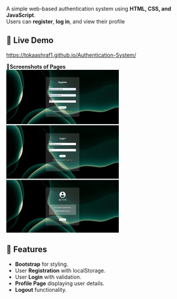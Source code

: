 A simple web-based authentication system using **HTML, CSS, and JavaScript**.  
Users can **register**, **log in**, and view their profile
## 🚀 Live Demo
https://tokaashraf1.github.io/Authentication-System/

🚀**Screenshots of Pages**
</br>
<img src="img/register.jpg" alt="Register Page" width="300" />
<img src="img/login.jpg" alt="Register Page" width="300" />
<img src="img/profile.jpg" alt="Register Page" width="300" />

## 🚀 Features
- **Bootstrap** for styling.
- User **Registration** with localStorage.
- User **Login** with validation.
- **Profile Page** displaying user details.
- **Logout** functionality.


